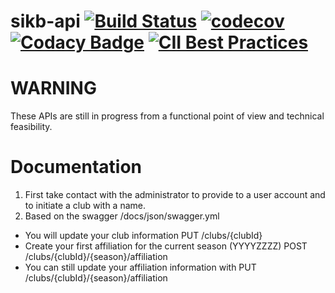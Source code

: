 # sikb-api [![Build Status](https://travis-ci.com/alexeil/sikb-api.svg?branch=master)](https://travis-ci.com/alexeil/sikb-api) [![codecov](https://codecov.io/gh/alexeil/sikb-api/branch/master/graph/badge.svg)](https://codecov.io/gh/alexeil/sikb-api) [![Codacy Badge](https://api.codacy.com/project/badge/Grade/258ba8c0d5124f799c00290f5376f4eb)](https://www.codacy.com/app/alexeil/sikb-api?utm_source=github.com&amp;utm_medium=referral&amp;utm_content=alexeil/sikb-api&amp;utm_campaign=Badge_Grade) [![CII Best Practices](https://bestpractices.coreinfrastructure.org/projects/2463/badge)](https://bestpractices.coreinfrastructure.org/projects/2463) 

# WARNING
These APIs are still in progress from a functional point of view and technical feasibility.

# Documentation
1) First take contact with the administrator to provide to a user account and to initiate a club with a name.
2) Based on the swagger /docs/json/swagger.yml
* You will update your club information PUT /clubs/{clubId}
* Create your first affiliation for the current season (YYYYZZZZ) POST /clubs/{clubId}/{season}/affiliation
* You can still update your affiliation information with PUT /clubs/{clubId}/{season}/affiliation